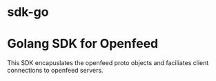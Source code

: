 # sdk-go
Golang SDK for Openfeed
=======================

This SDK encapuslates the openfeed proto objects and faciliates client connections
to openfeed servers.
